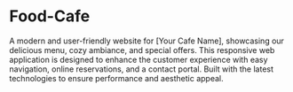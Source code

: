 # Food-Cafe
A modern and user-friendly website for [Your Cafe Name], showcasing our delicious menu, cozy ambiance, and special offers. This responsive web application is designed to enhance the customer experience with easy navigation, online reservations, and a contact portal. Built with the latest technologies to ensure performance and aesthetic appeal.
